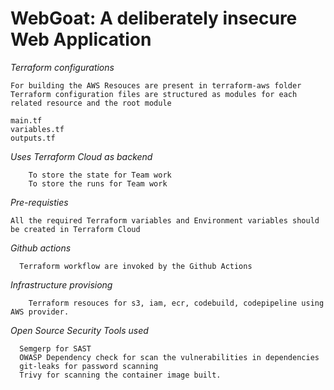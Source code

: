 # WebGoat: A deliberately insecure Web Application

*Terraform configurations*

    For building the AWS Resouces are present in terraform-aws folder
    Terraform configuration files are structured as modules for each related resource and the root module
    
    main.tf
    variables.tf
    outputs.tf

*Uses Terraform Cloud as backend*

        To store the state for Team work
        To store the runs for Team work

*Pre-requisties*
    
    All the required Terraform variables and Environment variables should be created in Terraform Cloud

*Github actions*

      Terraform workflow are invoked by the Github Actions


*Infrastructure provisiong*
        
        Terraform resouces for s3, iam, ecr, codebuild, codepipeline using AWS provider.

*Open Source Security Tools used*

      Semgerp for SAST 
      OWASP Dependency check for scan the vulnerabilities in dependencies
      git-leaks for password scanning
      Trivy for scanning the container image built.


    
